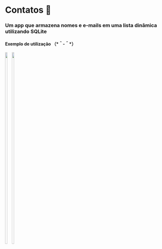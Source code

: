 <h1>Contatos 🍓</h1>
<h3>Um app que armazena nomes e e-mails em uma lista dinâmica utilizando SQLite</h3>
<h4>Exemplo de utilização （*＾-＾*）</h4>
<div style="display: inline-block;">
  <img style="height: 40%; width: 40%" src="https://cdn.discordapp.com/attachments/954181370886885387/1010271306127786084/contatos_light-mode.jpg">
  <img style="height: 40%; width: 40%" src="https://cdn.discordapp.com/attachments/954181370886885387/1010271306425569412/contatos_dark-mode.jpg">
</div>
